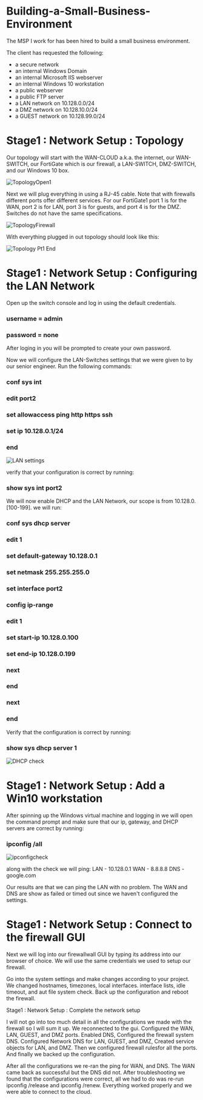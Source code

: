 # Building-a-Small-Business-Environment
The MSP I work for has been hired to build a small business environment.

The client has requested the following:

- a secure network
- an internal Windows Domain
- an internal Microsoft IIS webserver
- an internal Windows 10 workstation
- a public webserver
- a public FTP server
- a LAN network on 10.128.0.0/24
- a DMZ network on 10.128.10.0/24
- a GUEST network on 10.128.99.0/24

# Stage1 : Network Setup : Topology

Our topology will start with the WAN-CLOUD a.k.a. the internet, our WAN-SWITCH, our FortiGate which is our firewall,
a LAN-SWITCH, DMZ-SWITCH, and our Windows 10 box.

![TopologyOpen1](https://github.com/Magee3/Building-a-Small-Business-Environment/assets/134301259/9a5ba700-b2a0-4dfa-a7ec-ce4759c169f2)

Next we will plug everything in using a RJ-45 cable. Note that with firewalls different ports offer different services.
For our FortiGate1 port 1 is for the WAN, port 2 is for LAN, port 3 is for guests, and port 4 is for the DMZ. Switches
do not have the same specifications.

![TopologyFirewall](https://github.com/Magee3/Building-a-Small-Business-Environment/assets/134301259/d5fc1af5-e6ac-4eb4-aafb-dfd722c1c969)

With everything plugged in out topology should look like this:

![Topology Pt1 End](https://github.com/Magee3/Building-a-Small-Business-Environment/assets/134301259/5aebaec5-ae97-446a-a12c-861016d67871)

# Stage1 : Network Setup : Configuring the LAN Network

Open up the switch console and log in using the default credentials.
### username = admin
### password = none

After loging in you will be prompted to create your own password.

Now we will configure the LAN-Switches settings that we were given to by our senior engineer.
Run the following commands:

### conf sys int
###   edit port2
###    set allowaccess ping http https ssh
###    set ip 10.128.0.1/24
### end
 
 ![LAN settings](https://github.com/Magee3/Building-a-Small-Business-Environment/assets/134301259/a641555b-ec91-4bbe-8373-d2c46eaeddfc)
 
 verify that your configuration is correct by running:
 
 ### show sys int port2
 
 We will now enable DHCP and the LAN Network, our scope is from 10.128.0.[100-199].
 we will run:
 
###  conf sys dhcp server
###      edit 1
###          set default-gateway 10.128.0.1
###          set netmask 255.255.255.0
###          set interface port2
###          config ip-range
###              edit 1
###                  set start-ip 10.128.0.100
###                  set end-ip 10.128.0.199
###              next
###          end
###      next
###  end
  
  Verify that the configuration is correct by running:
  
###  show sys dhcp server 1
  
  ![DHCP check](https://github.com/Magee3/Building-a-Small-Business-Environment/assets/134301259/b3085430-27c8-4c78-a659-1ed9e99b2a5d)
  
 # Stage1 : Network Setup : Add a Win10 workstation

After spinning up the Windows virtual machine and logging in we will open the command prompt and make sure that our ip,
gateway, and DHCP servers are correct by running:

### ipconfig /all

![ipconfigcheck](https://github.com/Magee3/Building-a-Small-Business-Environment/assets/134301259/90d6eab2-fa7b-4855-9777-f2de1f5fd190)

along with the check we will ping:
LAN - 10.128.0.1
WAN - 8.8.8.8
DNS - google.com

Our results are that we can ping the LAN with no problem. The WAN and DNS are show as failed or timed out since we haven't
configured the settings.


# Stage1 : Network Setup : Connect to the firewall GUI

Next we will log into our firewallwall GUI by typing its address into our browser of choice.
We will use the same credentials we used to setup our firewall.

Go into the system settings and make changes according to your project.
We changed hostnames, timezones, local interfaces. interface lists, idle timeout, and aut file system check.
Back up the configuration and reboot the firewall.
 
 Stage1 : Network Setup : Complete the network setup
 
 I will not go into too much detail in all the configurations we made with the firewall so I will sum it up. We reconnected to the gui. 
 Configured the WAN, LAN, GUEST, and DMZ ports. Enabled DNS, Configured the firewall system DNS. Configured Network DNS for LAN, GUEST,
 and DMZ, Created service objects for LAN, and DMZ. Then we configured firewall rulesfor all the ports. And finally we backed up 
 the configuration.
 
 After all the configurations we re-ran the ping for WAN, and DNS. The WAN came back as successful but the DNS did not. After troubleshooting
 we found that the configurations were correct, all we had to do was re-run ipconfig /release and ipconfig /renew. Everything worked properly
 and we were able to connect to the cloud.
 
 
 

 
 

